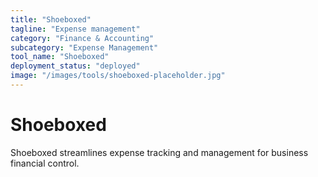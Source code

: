 ```yaml
---
title: "Shoeboxed"
tagline: "Expense management"
category: "Finance & Accounting"
subcategory: "Expense Management"
tool_name: "Shoeboxed"
deployment_status: "deployed"
image: "/images/tools/shoeboxed-placeholder.jpg"
---
```


# Shoeboxed

Shoeboxed streamlines expense tracking and management for business financial control.
